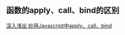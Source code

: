 ## 函数的apply、call、bind的区别
[深入浅出 妙用Javascript中apply、call、bind](https://www.cnblogs.com/coco1s/p/4833199.html)
